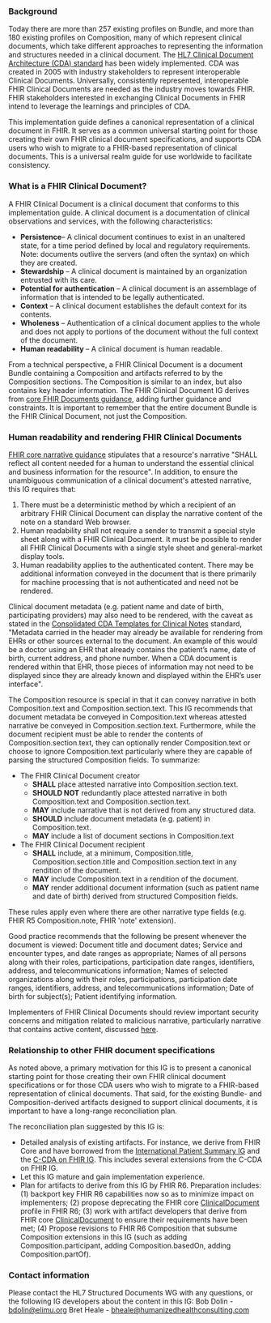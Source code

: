 

<!--div style="width: 100%;" >
<h3 id="plain-language-summary">Plain Language Summary<a class="anchorjs-link " href="#plain-language-summary" aria-label="Anchor" data-anchorjs-icon="" style="font: 1em / 1 anchorjs-icons; padding-left: 0.375em;"></a>
  <button class="btn btn-info btn-lg collapsed" type="button" title="Click to Open or Close the Plain Language Summary" data-toggle="collapse" data-target="#plain-lang-summary" aria-expanded="false" aria-controls="collapseExample">
    Welcome! Thank-you for wanting to learn about this guide.  Click Here to see the Plain Language Summary
  </button>
</h3>
</div-->
<!--div class="collapse" id="plain-lang-summary" aria-expanded="false" style="height: 0px;">
  <div class="card card-body" style="border:1px solid;border-color:#cccccc;padding:10px">
  
<h4 id="about-hl7">About HL7<a class="anchorjs-link " href="#about-hl7" aria-label="Anchor" data-anchorjs-icon="" style="font: 1em / 1 anchorjs-icons; padding-left: 0.375em;"></a></h4>
<p><a href="http://hl7.org/">HL7</a>, which stands for Health Level Seven, creates standards to help different healthcare computer systems talk to each other. These HL7 standards are a special language or set of rules that lets information be shared between hospitals, doctors’ offices (e.g. Electronic Health Record Systems), labs, patients (e.g. via patient portals), pharmacies, and insurers, among others.</p>

<p>One of the HL7 standards is HL7 FHIR (Fast Healthcare Interoperability Resources). It helps connect healthcare systems, making it easier for doctors, nurses, and other healthcare professionals to share important information about patients. For example, if you have a lab test at a hospital, HL7 FHIR helps send the results to your doctor’s office so they can provide the right care.</p>

<p>A goal of HL7 is to make sure everyone involved in your healthcare has the right information at the right time. Our standards help machines and people, including you, work together to make better decisions for your health. HL7 sets rules that computer systems follow, so they can understand and share information in a consistent and reliable way.</p>

<p>To learn more about HL7, you can visit the website <a href="http://hl7.org/">hl7.org</a></p>

<p>The people at HL7 make guides that explain how to use the rules (standards) for different things. These guides bring the rules together and show how to use them for specific purposes.</p>

<h4 id="about-this-guide">About this Guide<a class="anchorjs-link " href="#about-this-guide" aria-label="Anchor" data-anchorjs-icon="" style="font: 1em / 1 anchorjs-icons; padding-left: 0.375em;"></a></h4>

<p>This implementation guide explains how FHIR Clinical Documents should be structured for consistent, interoperable exchange. A FHIR Clinical Document is a persistent, authenticated, human-readable record, containing clinical observations and metadata. It ensures key elements are included, like patient and provider details, and supports human-readable narratives without specialized formatting. </p>

<p>It builds on principles from a previous HL7 standard, called Clinical Document Architecture (CDA), aiming to migrate users from CDA to FHIR-based documents. The guide also outlines steps for reconciling FHIR documents with existing standards like C-CDA and provides guidelines for future FHIR versions.</p>

<p>Healthcare technology experts worked with a broad group of stakeholders to create this guide. This guide contains important information and guidelines for healthcare technology professionals to use when building FHIR Clinical Documents.</p>


<p>This standard aims to create a consistent format for clinical documents using FHIR. It provides a unified approach for representing and exchanging documents like discharge summaries and progress notes across different healthcare systems worldwide. The standard defines a clinical document as a FHIR Bundle containing a Composition resource and other related resources. It emphasizes human readability and provides detailed mappings from older CDA standards to FHIR.</p>

<p>Key features include specific profiles for Bundle and Composition resources, extensions for representing additional elements, and methods for document versioning and succession management. The standard also specifies an operation to convert FHIR clinical documents into transaction bundles for processing by FHIR servers.</p>

<p>Healthcare providers, organizations, and health IT developers can benefit from this standard by creating, exchanging, and viewing clinical documents in a standardized format. It supports interoperability and aligns with healthcare regulations that promote the exchange of health information. The standard also facilitates migration from older CDA systems to FHIR-based implementations.</p>

  </div>
</div-->


### Background
Today there are more than 257 existing profiles on Bundle, and more than 180 existing profiles on Composition, many of which represent clinical documents, which take different approaches to representing the information and structures needed in a clinical document. The [HL7 Clinical Document Architecture (CDA) standard](https://hl7.org/cda/stds/online-navigation/2024May/index.html) has been widely implemented. CDA was created in 2005 with industry stakeholders to represent interoperable Clinical Documents. Universally, consistently represented, interoperable FHIR Clinical Documents are needed as the industry moves towards FHIR. FHIR stakeholders interested in exchanging Clinical Documents in FHIR intend to leverage the learnings and principles of CDA. 

This implementation guide defines a canonical representation of a clinical document in FHIR. It serves as a common universal starting point for those creating their own FHIR clinical document specifications, and supports CDA users who wish to migrate to a FHIR-based representation of clinical documents. This is a universal realm guide for use worldwide to facilitate consistency. 
  
### What is a FHIR Clinical Document?
A FHIR Clinical Document is a clinical document that conforms to this implementation guide. A clinical document is a documentation of clinical observations and services, with the following characteristics:
* **Persistence**– A clinical document continues to exist in an unaltered state, for a time period defined by local and regulatory requirements. Note: documents outlive the servers (and often the syntax) on which they are created.
* **Stewardship** – A clinical document is maintained by an organization entrusted with its care.
* **Potential for authentication** – A clinical document is an assemblage of information that is intended to be legally authenticated.
* **Context** – A clinical document establishes the default context for its contents.
* **Wholeness** – Authentication of a clinical document applies to the whole and does not apply to portions of the document without the full context of the document.
* **Human readability** – A clinical document is human readable.

From a technical perspective, a FHIR Clinical Document is a document Bundle containing a Composition and artifacts referred to by the Composition sections. The Composition is similar to an index, but also contains key header information. The FHIR Clinical Document IG derives from [core FHIR Documents guidance](https://hl7.org/fhir/R4/documents.html), adding further guidance and constraints. It is important to remember that the entire document Bundle is the FHIR Clinical Document, not just the Composition. 
  
### Human readability and rendering FHIR Clinical Documents
[FHIR core narrative guidance](https://hl7.org/fhir/R4/narrative.html) stipulates that a resource's narrative "SHALL reflect all content needed for a human to understand the essential clinical and business information for the resource". In addition, to ensure the unambiguous communication of a clinical document's attested narrative, this IG requires that:

1. There must be a deterministic method by which a recipient of an arbitrary FHIR Clinical Document can display the narrative content of the note on a standard Web browser. 
2. Human readability shall not require a sender to transmit a special style sheet along with a FHIR Clinical Document. It must be possible to render all FHIR Clinical Documents with a single style sheet and general-market display tools.
3. Human readability applies to the authenticated content. There may be additional information conveyed in the document that is there primarily for machine processing that is not authenticated and need not be rendered.

Clinical document metadata (e.g. patient name and date of birth, participating providers) may also need to be rendered, with the caveat as stated in the [Consolidated CDA Templates for Clinical Notes](https://www.hl7.org/ccdasearch/pdfs/CCDA_Volume_One.pdf) standard, "Metadata carried in the header may already be available for rendering from EHRs or other sources external to the document. An example of this would be a doctor using an EHR that already contains the patient’s name, date of birth, current address, and phone number. When a CDA document is rendered within that EHR, those pieces of information may not need to be displayed since they are already known and displayed within the EHR’s user interface".

The Composition resource is special in that it can convey narrative in both Composition.text and Composition.section.text. This IG recommends that document metadata be conveyed in Composition.text whereas attested narrative be conveyed in Composition.section.text. Furthermore, while the document recipient must be able to render the contents of Composition.section.text, they can optionally render Composition.text or choose to ignore Composition.text particularly where they are capable of parsing the structured Composition fields. To summarize: 

* The FHIR Clinical Document creator
  * **SHALL** place attested narrative into Composition.section.text.
  * **SHOULD NOT** redundantly place attested narrative in both Composition.text and Composition.section.text. 
  * **MAY** include narrative that is not derived from any structured data.
  * **SHOULD** include document metadata (e.g. patient) in Composition.text.
  * **MAY** include a list of document sections in Composition.text
* The FHIR Clinical Document recipient
  * **SHALL** include, at a minimum, Composition.title, Composition.section.title and Composition.section.text in any rendition of the document. 
  * **MAY** include Composition.text in a rendition of the document.
  * **MAY** render additional document information (such as patient name and date of birth) derived from structured Composition fields.

These rules apply even where there are other narrative type fields (e.g. FHIR R5 Composition.note, FHIR 'note' extension). 

Good practice recommends that the following be present whenever the document is viewed: Document title and document dates; Service and encounter types, and date ranges as appropriate; Names of all persons along with their roles, participations, participation date ranges, identifiers, address, and telecommunications information; Names of selected organizations along with their roles, participations, participation date ranges, identifiers, address, and telecommunications information; Date of birth for subject(s); Patient identifying information.

Implementers of FHIR Clinical Documents should review important security concerns and mitigation related to malicious narrative, particularly narrative that contains active content, discussed [here](https://hl7.org/fhir/R4/security.html#narrative). 

  
### Relationship to other FHIR document specifications
As noted above, a primary motivation for this IG is to present a canonical starting point for those creating their own FHIR clinical document specifications or for those CDA users who wish to migrate to a FHIR-based representation of clinical documents. That said, for the existing Bundle- and Composition-derived artifacts designed to support clinical documents, it is important to have a long-range reconciliation plan. 

The reconciliation plan suggested by this IG is:
* Detailed analysis of existing artifacts. For instance, we derive from FHIR Core and have borrowed from the [International Patient Summary IG](http://hl7.org/fhir/uv/ips/) and the [C-CDA on FHIR IG]( http://hl7.org/fhir/us/ccda/). This includes several extensions from the C-CDA on FHIR IG.
* Let this IG mature and gain implementation experience.
* Plan for artifacts to derive from this IG by FHIR R6. Preparation includes: (1) backport key FHIR R6 capabilities now so as to minimize impact on implementers; (2) propose deprecating the FHIR core [ClinicalDocument](https://hl7.org/fhir/R4/clinicaldocument.html) profile in FHIR R6; (3) work with artifact developers that derive from FHIR core [ClinicalDocument](https://hl7.org/fhir/R4/clinicaldocument.html) to ensure their requirements have been met; (4) Propose revisions to FHIR R6 Composition that subsume Composition extensions in this IG (such as adding Composition.participant, adding Composition.basedOn, adding Composition.partOf). 

### Contact information
Please contact the HL7 Structured Documents WG with any questions, or the following IG developers about the content in this IG:
Bob Dolin - bdolin@elimu.org
Bret Heale - bheale@humanizedhealthconsulting.com
